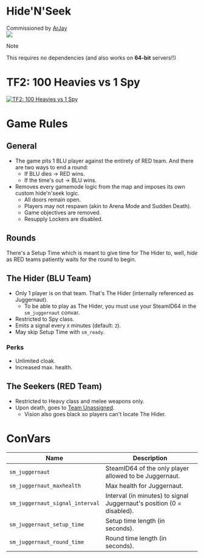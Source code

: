 # Hide'N'Seek
Commissioned by [ArJay<br>![](https://yt3.googleusercontent.com/eNw5kvPjHEngIYS0RuVJgI-UOpRSqGt93QClui3BQ7axJPLIWl_wNXdtiJx3tLjt7qV89EZtlio=s160-c-k-c0x00ffffff-no-rj)](https://www.youtube.com/@ArJayTF2)
> [!NOTE]
> This requires no dependencies (and also works on **64-bit** servers‼)
# TF2: 100 Heavies vs 1 Spy
[![TF2: 100 Heavies vs 1 Spy](https://github.com/user-attachments/assets/b36e70e1-0493-44c7-b8af-5cba2c0431de)
](https://www.youtube.com/watch?v=8cFCJZa1Sg4)
# Game Rules
## General
- The game pits 1 BLU player against the entirety of RED team. And there are two ways to end a round:
    - If BLU dies → RED wins.
    - If the time's out → BLU wins.
- Removes every gamemode logic from the map and imposes its own custom hide'n'seek logic.
    - All doors remain open.
    - Players may not respawn (akin to Arena Mode and Sudden Death).
    - Game objectives are removed.
    - Resupply Lockers are disabled.

## Rounds
There's a Setup Time which is meant to give time for The Hider to, well, *hide* as RED teams patiently waits for the round to begin.

## The Hider (BLU Team)
- Only 1 player is on that team. That's The Hider (internally referenced as Juggernaut).
    - To be able to play as The Hider, you must use your SteamID64 in the `sm_juggernaut` convar.
- Restricted to Spy class.
- Emits a signal every `X` minutes (default: `2`).
- May skip Setup Time with `sm_ready`.
### Perks
- Unlimited cloak.
- Increased max. health.

## The Seekers (RED Team)
- Restricted to Heavy class and melee weapons only.
- Upon death, goes to [Team Unassigned](https://www.youtube.com/watch?v=s7GTiBs3hRw).
    - Vision also goes black so players can't locate The Hider.
# ConVars
|Name|Description|
|-------------------------------|--------------------------------------------------------------------|
| `sm_juggernaut` | SteamID64 of the only player allowed to be Juggernaut. |
| `sm_juggernaut_maxhealth` | Max health for Juggernaut. |
| `sm_juggernaut_signal_interval` | Interval (in minutes) to signal Juggernaut's position (0 = disabled). |
| `sm_juggernaut_setup_time`| Setup time length (in seconds).|
| `sm_juggernaut_round_time`| Round time length (in seconds).|
